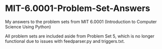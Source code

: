 # MIT-6.0001-Problem-Set-Answers
My answers to the problem sets from MIT 6.0001 (Introduction to Computer Science Using Python)

All problem sets are included aside from Problem Set 5, which is no longer functional due to issues with feedparser.py and triggers.txt.
